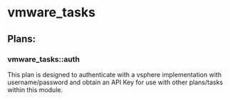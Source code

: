 # vmware_tasks

## Plans:

### vmware_tasks::auth

This plan is designed to authenticate with a vsphere implementation with username/password and obtain an API Key for use with other plans/tasks within this module.